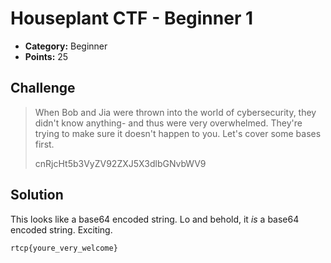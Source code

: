 # Houseplant CTF - Beginner 1

* **Category:** Beginner
* **Points:** 25

## Challenge

> When Bob and Jia were thrown into the world of cybersecurity, they didn't know anything- and thus were very overwhelmed. They're trying to make sure it doesn't happen to you.
> Let's cover some bases first.
> 
> cnRjcHt5b3VyZV92ZXJ5X3dlbGNvbWV9

## Solution

This looks like a base64 encoded string. Lo and behold, it *is* a base64 encoded string. Exciting.


```
rtcp{youre_very_welcome}
```